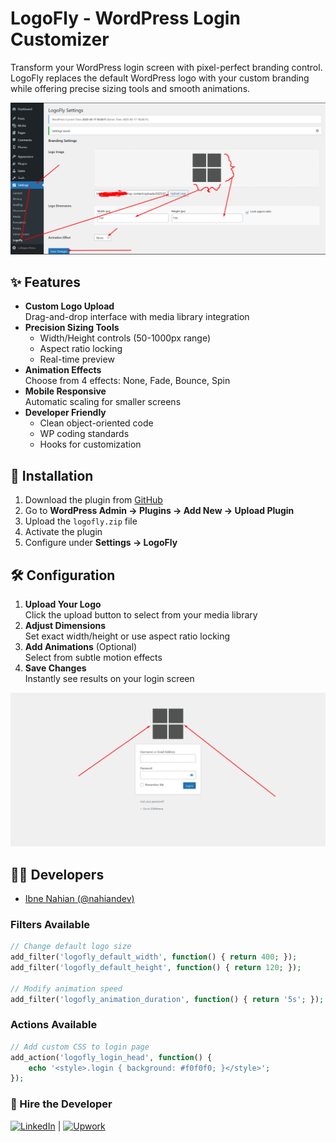 # LogoFly - WordPress Login Customizer

<!-- ![WordPress Plugin Version](https://img.shields.io/wordpress/plugin/v/logofly?style=flat-square)
![License](https://img.shields.io/badge/license-GPLv2%2B-blue.svg?style=flat-square)
![Tested WP Version](https://img.shields.io/badge/Tested%20up%20to-6.5-green.svg?style=flat-square) -->

Transform your WordPress login screen with pixel-perfect branding control. LogoFly replaces the default WordPress logo with your custom branding while offering precise sizing tools and smooth animations.

![LogoFly Admin Interface](https://github.com/nahiandev/LogoFly/blob/main/screenshots/Screenshot_1.png)

## ✨ Features

- **Custom Logo Upload**  
  Drag-and-drop interface with media library integration
- **Precision Sizing Tools**  
  - Width/Height controls (50-1000px range)
  - Aspect ratio locking
  - Real-time preview
- **Animation Effects**  
  Choose from 4 effects: None, Fade, Bounce, Spin
- **Mobile Responsive**  
  Automatic scaling for smaller screens
- **Developer Friendly**  
  - Clean object-oriented code
  - WP coding standards
  - Hooks for customization

## 🚀 Installation

1. Download the plugin from [GitHub](https://github.com/nahiandev/LogoFly)
2. Go to **WordPress Admin → Plugins → Add New → Upload Plugin**
3. Upload the `logofly.zip` file
4. Activate the plugin
5. Configure under **Settings → LogoFly**

## 🛠 Configuration

1. **Upload Your Logo**  
   Click the upload button to select from your media library
2. **Adjust Dimensions**  
   Set exact width/height or use aspect ratio locking
3. **Add Animations** (Optional)  
   Select from subtle motion effects
4. **Save Changes**  
   Instantly see results on your login screen

![Login Screen Customization](https://github.com/nahiandev/LogoFly/blob/main/screenshots/Screenshot_2.png)

## 🧑‍💻 Developers

- [Ibne Nahian (@nahiandev)](https://www.linkedin.com/in/nahiandev/)

### Filters Available
```php
// Change default logo size
add_filter('logofly_default_width', function() { return 400; });
add_filter('logofly_default_height', function() { return 120; });

// Modify animation speed
add_filter('logofly_animation_duration', function() { return '5s'; });
```

### Actions Available
```php
// Add custom CSS to login page
add_action('logofly_login_head', function() {
    echo '<style>.login { background: #f0f0f0; }</style>';
});
```

### 💼 Hire the Developer

[![LinkedIn](https://img.shields.io/badge/LinkedIn-Connect-blue?style=flat-square&logo=linkedin)](https://linkedin.com/in/nahiandev) | [![Upwork](https://img.shields.io/badge/Upwork-Hire-green?style=flat-square&logo=upwork)](https://upwork.com/freelancers/~0123456789abcdef)
